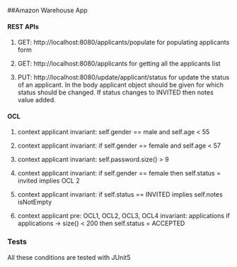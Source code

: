 ##Amazon Warehouse App

#### REST APIs
1. GET: http://localhost:8080/applicants/populate
for populating applicants form

2. GET: http://localhost:8080/applicants for getting all the applicants list

3. PUT: http://localhost:8080/update/applicant/status for update the status of an applicant. In the body applicant object should be given for which status should be changed.
If status changes to INVITED then notes value added. 

#### OCL
1. context applicant
invariant: self.gender == male and self.age < 55

2. context applicant
invariant: if self.gender == female and self.age < 57

3. context applicant
invariant: self.password.size() > 9

4. context applicant
invariant: if self.gender == female then self.status = invited implies OCL 2

5. context applicant
invariant: if self.status == INVITED implies 
self.notes isNotEmpty

6. context applicant
pre: OCL1, OCL2, OCL3, OCL4
invariant: applications
if applications -> size() < 200 then self.status = ACCEPTED

### Tests
All these conditions are tested with JUnit5
